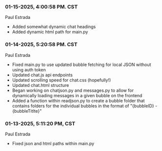 ### 01-15-2025, 4:00:58 PM. CST
Paul Estrada

- Added somewhat dynamic chat headings
- Added dynamic html path for main.py

### 01-14-2025, 5:20:58 PM. CST
Paul Estrada

- Fixed main.py to use updated bubble fetching for local JSON without using auth token
- Updated chat.js api endpoints
- Updated scrolling speed for chat.css (hopefully!)
- Updated chat.html structure
- Began working on chatjson.py and messages.py to allow for dynamically loading messages in a given bubble on the frontend
- Added a function within readjson.py to create a bubble folder that contains folders for the individual bubbles in the format of "{bubbleID} - {bubbleTitlte}"

### 01-13-2025, 5:11:20 PM, CST
Paul Estrada

- Fixed json and html paths within main.py